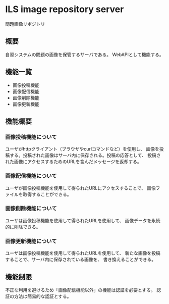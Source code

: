 # ILS image repository server
問題画像リポジトリ
## 概要
自習システムの問題の画像を保管するサーバである。
WebAPIとして機能する。

## 機能一覧
- 画像投稿機能
- 画像配信機能
- 画像削除機能
- 画像更新機能

## 機能概要
### 画像投稿機能について
ユーザがhttpクライアント（ブラウザやcurlコマンドなど）を使用し、
画像を投稿する。投稿された画像はサーバ内に保存される。投稿の応答として、
投稿された画像にアクセスするためのURLを含んだメッセージを返却する。

### 画像配信機能について
ユーザが画像投稿機能を使用して得られたURLにアクセスすることで、
画像ファイルを取得することができる。

### 画像削除機能について
ユーザは画像投稿機能を使用して得られたURLを使用して、
画像データを永続的に削除できる。

### 画像更新機能について
ユーザは画像投稿機能を使用して得られたURLを使用して、
新たな画像を投稿することで、サーバ内に保存されている画像を、
書き換えることができる。

## 機能制限
不正な利用を避けるため「画像配信機能以外」の機能は認証を必要とする。
認証の方法は簡易的な認証とする。


